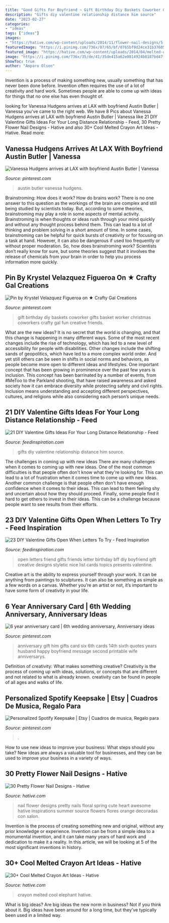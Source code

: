 ```yaml
---
title: "Good Gifts For Boyfriend ~ Gift Birthday Diy Baskets Coworker Gifts Basket Worker Christmas Coworkers Crafty Gal Fun Creative Friends"
description: "Gifts diy valentine relationship distance him source"
date: "2023-02-27"
categories:
- "ideas"
tags: ["ideas"]
images:
- "https://hative.com/wp-content/uploads/2014/11/flower-nail-designs/5-pretty-flower-nail-designs.jpg"
featuredImage: "https://i.pinimg.com/736x/07/65/bf/0765bf9d24ce31b3760558efb9e50c01.jpg"
featured_image: "https://hative.com/wp-content/uploads/2014/04/melted-crayon-art/21-melted-crayon-elephant.jpg"
image: "https://i.pinimg.com/736x/35/de/41/35de415a62e0814924b8187bd47fe646.jpg"
ShowToc: true
author: "Amparo Olson"
---
```



Invention is a process of making something new, usually something that has never been done before. Invention often requires the use of a lot of creativity and hard work. Sometimes people are able to come up with ideas for things that no one else has even thought of.

	

		
looking for Vanessa Hudgens arrives at LAX with boyfriend Austin Butler | Vanessa you've came to the right web. We have 8 Pics about Vanessa Hudgens arrives at LAX with boyfriend Austin Butler | Vanessa like 21 DIY Valentine Gifts Ideas For Your Long Distance Relationship - Feed, 30 Pretty Flower Nail Designs - Hative and also 30+ Cool Melted Crayon Art Ideas - Hative. Read more:
		
    
## Vanessa Hudgens Arrives At LAX With Boyfriend Austin Butler | Vanessa

<img loading=lazy src="https://i.pinimg.com/736x/35/de/41/35de415a62e0814924b8187bd47fe646.jpg" onerror="this.onerror=null;this.src='https://tse4.mm.bing.net/th?id=OIP.4NctftOuUiyjwUSYkaUWGAHaKh&amp;pid=15.1';" alt="Vanessa Hudgens arrives at LAX with boyfriend Austin Butler | Vanessa">

_Source: pinterest.com_

>austin butler vanessa hudgens. 

	

Brainstroming: How does it work?
How do brains work? There is no one answer to this question as the workings of the brain are complex and still being studied by scientists today. But, according to some theories, brainstroming may play a role in some aspects of mental activity. Brainstroming is when thoughts or ideas rush through your mind quickly and without any thought process behind them. This can lead to a lot of thinking and problem solving in a short amount of time. In some cases, brainstroming can be helpful for quick bursts of creativity or for focusing on a task at hand. However, it can also be dangerous if used too frequently or without proper moderation. So, how does brainstroming work? Scientists don’t really know for sure, but some theories suggest that it involves the release of chemicals from your brain in order to help you process information more quickly.

    
## Pin By Krystel Velazquez Figueroa On ★ Crafty Gal Creations

<img loading=lazy src="https://i.pinimg.com/736x/d5/76/9c/d5769c741f1c8a39c3171eb7ed4321a6--diy-birthday-gift-birthday-gift-baskets.jpg" onerror="this.onerror=null;this.src='https://tse3.mm.bing.net/th?id=OIP.nShNIVtWo4TI3ONwhoaHGgHaJ4&amp;pid=15.1';" alt="Pin by Krystel Velazquez Figueroa on ★ Crafty Gal Creations">

_Source: pinterest.com_

>gift birthday diy baskets coworker gifts basket worker christmas coworkers crafty gal fun creative friends. 

	

What are the new ideas?
It is no secret that the world is changing, and that this change is happening in many different ways. Some of the most recent changes include the rise of technology, which has led to a new level of accessibility for people with disabilities. Other changes include the shifting sands of geopolitics, which have led to a more complex world order. And yet still others can be seen in shifts in social norms and behaviors, as people become more open to different ideas and lifestyles.
One important concept that has been growing in prominence over the past few years is inclusion. This concept has been barrinated by a number of events, from #MeToo to the Parkland shooting, that have raised awareness and asked society how it can embrace diversity while protecting safety and civil rights. Inclusion means understanding and accepting different perspectives, cultures, and religions while also considering each person’s unique needs.

    
## 21 DIY Valentine Gifts Ideas For Your Long Distance Relationship - Feed

<img loading=lazy src="http://feedinspiration.com/wp-content/uploads/2016/12/Diy-Gifts-For-Him.jpg" onerror="this.onerror=null;this.src='https://tse3.mm.bing.net/th?id=OIP.rSoRMctrLxJJaGzx519IIwHaJ3&amp;pid=15.1';" alt="21 DIY Valentine Gifts Ideas For Your Long Distance Relationship - Feed">

_Source: feedinspiration.com_

>gifts diy valentine relationship distance him source. 

	

The challenges in coming up with new ideas
There are many challenges when it comes to coming up with new ideas. One of the most common difficulties is that people often don't know what they're looking for. This can lead to a lot of frustration when it comes time to come up with new ideas. Another common challenge is that people often don't have enough confidence when it comes to their ideas. This can lead to them feeling shy and uncertain about how they should proceed. Finally, some people find it hard to get others to invest in their ideas. This can be a challenge because people want to see results from their efforts.

    
## 23 DIY Valentine Gifts Open When Letters To Try - Feed Inspiration

<img loading=lazy src="http://feedinspiration.com/wp-content/uploads/2016/12/My-best-friends-open-when-letters.jpg" onerror="this.onerror=null;this.src='https://tse4.mm.bing.net/th?id=OIP.DsY3t06dKj5jrG1B401NMwHaJ4&amp;pid=15.1';" alt="23 DIY Valentine Gifts Open When Letters To Try - Feed Inspiration">

_Source: feedinspiration.com_

>open letters friend gifts friends letter birthday bff diy boyfriend gift creative designs styletic nice list cards topics presents valentine. 

	

Creative art is the ability to express yourself through your work. It can be anything from paintings to sculptures. It can also be something as simple as a few words on a canvas. Whether you’re an artist or not, it’s important to have some form of creativity in your life.

    
## 6 Year Anniversary Card | 6th Wedding Anniversary, Anniversary Ideas

<img loading=lazy src="https://i.pinimg.com/736x/85/7c/8d/857c8d8fea0f62584cb010650658743f--anniversary-boyfriend-anniversary-gift-ideas-for-him-th.jpg" onerror="this.onerror=null;this.src='https://tse1.mm.bing.net/th?id=OIP.VwXwJl_GWVq-U8gK-mfLPgHaJ3&amp;pid=15.1';" alt="6 year anniversary card | 6th wedding anniversary, Anniversary ideas">

_Source: pinterest.com_

>anniversary gift him gifts card six 6th cards 14th sixth quotes years husband happy boyfriend message second printable wife anniversarys. 

	

Definition of creativity: What makes something creative?
Creativity is the process of coming up with ideas, solutions, or concepts that are different and not related to what is already known. creativity can be found in people of all ages and walks of life.

    
## Personalized Spotify Keepsake | Etsy | Cuadros De Musica, Regalo Para

<img loading=lazy src="https://i.pinimg.com/736x/07/65/bf/0765bf9d24ce31b3760558efb9e50c01.jpg" onerror="this.onerror=null;this.src='https://tse2.mm.bing.net/th?id=OIP.nWzJlT-a_-XDPPUm0O860gHaJ3&amp;pid=15.1';" alt="Personalized Spotify Keepsake | Etsy | Cuadros de musica, Regalo para">

_Source: pinterest.com_

>. 

	

How to use new ideas to improve your business: What steps should you take?
New ideas are always a valuable tool for businesses, and they can be used to improve your business in a variety of ways.

    
## 30 Pretty Flower Nail Designs - Hative

<img loading=lazy src="https://hative.com/wp-content/uploads/2014/11/flower-nail-designs/5-pretty-flower-nail-designs.jpg" onerror="this.onerror=null;this.src='https://tse4.mm.bing.net/th?id=OIP.PB0SZi1PIua6yr2sD8Q0TwHaJ4&amp;pid=15.1';" alt="30 Pretty Flower Nail Designs - Hative">

_Source: hative.com_

>nail flower designs pretty nails floral spring cute heart awesome hative inspirations summer source flowers flores orange decoradas con salon. 

	

Invention is the process of creating something new and original, without any prior knowledge or experience. Invention can be from a simple idea to a monumental invention, and it can take many years of hard work and dedication to make it a reality. In this article, we will be looking at 5 of the most significant inventions in history.

    
## 30+ Cool Melted Crayon Art Ideas - Hative

<img loading=lazy src="https://hative.com/wp-content/uploads/2014/04/melted-crayon-art/21-melted-crayon-elephant.jpg" onerror="this.onerror=null;this.src='https://tse2.mm.bing.net/th?id=OIP.rmCI2l8XCxUpGLYhAp3JCAHaJ4&amp;pid=15.1';" alt="30+ Cool Melted Crayon Art Ideas - Hative">

_Source: hative.com_

>crayon melted cool elephant hative. 

	

What is big ideas?
Are big ideas the new norm in business? Not if you think about it. Big ideas have been around for a long time, but they’ve typically been used in a limited way.

